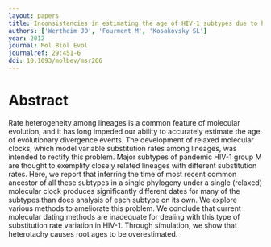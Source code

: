 ```yaml
---
layout: papers
title: Inconsistencies in estimating the age of HIV-1 subtypes due to heterotachy
authors: ['Wertheim JO', 'Fourment M', 'Kosakovsky SL']
year: 2012
journal: Mol Biol Evol
journalref: 29:451-6
doi: 10.1093/molbev/msr266
---
```


# Abstract

Rate heterogeneity among lineages is a common feature of molecular evolution, and it has long impeded our ability to accurately estimate the age of evolutionary divergence events. The development of relaxed molecular clocks, which model variable substitution rates among lineages, was intended to rectify this problem. Major subtypes of pandemic HIV-1 group M are thought to exemplify closely related lineages with different substitution rates. Here, we report that inferring the time of most recent common ancestor of all these subtypes in a single phylogeny under a single (relaxed) molecular clock produces significantly different dates for many of the subtypes than does analysis of each subtype on its own. We explore various methods to ameliorate this problem. We conclude that current molecular dating methods are inadequate for dealing with this type of substitution rate variation in HIV-1. Through simulation, we show that heterotachy causes root ages to be overestimated.